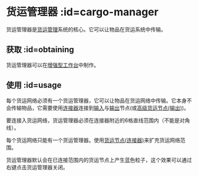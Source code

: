 # 货运管理器 :id=cargo-manager

货运管理器是[货运管理](/Cargo-Management)系统的核心。它可以让物品在货运系统中传输。

## 获取 :id=obtaining

货运管理器可以在[增强型工作台](/Enhanced-Crafting-Table)中制作。

## 使用 :id=usage

每个货运网络必须有一个货运管理器，它可以让物品在货运网络中传输。它本身不会传输物品，它需要使用[连接器](/Connector-Node)连接到[输入](/Input-Node)与[输出](/Output-Node)节点(或[高级货运节点(输出)](/Advanced-Output-Node))。

要连接入货运网络，货运管理器必须在连接器附近的6格直线范围内（不能是对角线）。

每个货运网络只能有一个货运管理器。使用[货运节点(连接器)](/Connector-Node)来扩充货运网络范围。

货运管理器默认会在已连接范围内的货运节点上产生蓝色粒子，这个效果可以通过右键点击货运管理器关闭。
